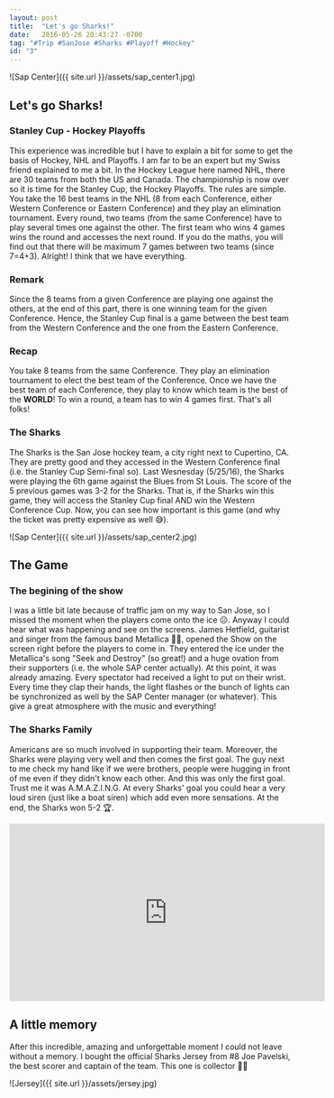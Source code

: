```yaml
---
layout: post
title:  "Let's go Sharks!"
date:   2016-05-26 20:43:27 -0700
tag: "#Trip #SanJose #Sharks #Playoff #Hockey"
id: "3"
---
```


![Sap Center]({{ site.url }}/assets/sap_center1.jpg)

## Let's go Sharks!

### Stanley Cup - Hockey Playoffs
This experience was incredible but I have to explain a bit for some to get the basis of Hockey, NHL and Playoffs. I am far to be an expert but my Swiss friend explained to me a bit. In the Hockey League here named NHL, there are 30 teams from both the US and Canada. The championship is now over so it is time for the Stanley Cup, the Hockey Playoffs. The rules are simple. You take the 16 best teams in the NHL (8 from each Conference, either Western Conference or Eastern Conference) and they play an elimination tournament. Every round, two teams (from the same Conference) have to play several times one against the other. The first team who wins 4 games wins the round and accesses the next round. If you do the maths, you will find out that there will be maximum 7 games between two teams (since 7=4+3). Alright! I think that we have everything.

### Remark

Since the 8 teams from a given Conference are playing one against the others, at the end of this part, there is one winning team for the given Conference. Hence, the Stanley Cup final is a game between the best team from the Western Conference and the one from the Eastern Conference.

### Recap
You take 8 teams from the same Conference. They play an elimination tournament to elect the best team of the Conference. Once we have the best team of each Conference, they play to know which team is the best of the **WORLD**! To win a round, a team has to win 4 games first. That's all folks!

### The Sharks
The Sharks is the San Jose hockey team, a city right next to Cupertino, CA. They are pretty good and they accessed in the Western Conference final (i.e. the Stanley Cup Semi-final so). Last Wesnesday (5/25/16), the Sharks were playing the 6th game against the Blues from St Louis. The score of the 5 previous games was 3-2 for the Sharks. That is, if the Sharks win this game, they will access the Stanley Cup final AND win the Western Conference Cup. Now, you can see how important is this game (and why the ticket was pretty expensive as well 😅).

![Sap Center]({{ site.url }}/assets/sap_center2.jpg)

## The Game

### The begining of the show
I was a little bit late because of traffic jam on my way to San Jose, so I missed the moment when the players come onto the ice ☹️. Anyway I could hear what was happening and see on the screens. James Hetfield, guitarist and singer from the famous band Metallica 🤘🏼, opened the Show on the screen right before the players to come in. They entered the ice under the Metallica's song "Seek and Destroy" (so great!) and a huge ovation from their supporters (i.e. the whole SAP center actually). At this point, it was already amazing. Every spectator had received a light to put on their wrist. Every time they clap their hands, the light flashes or the bunch of lights can be synchronized as well by the SAP Center manager (or whatever). This give a great atmosphere with the music and everything!

### The Sharks Family
Americans are so much involved in supporting their team. Moreover, the Sharks were playing very well and then comes the first goal. The guy next to me check my hand like if we were brothers, people were hugging in front of me even if they didn't know each other. And this was only the first goal. Trust me it was A.M.A.Z.I.N.G. At every Sharks' goal you could hear a very loud siren (just like a boat siren) which add even more sensations. At the end, the Sharks won 5-2 🏆.

<iframe width="560" height="315" src="https://www.youtube.com/embed/WGPL5fyVdGc" frameborder="0" allowfullscreen></iframe>

## A little memory

After this incredible, amazing and unforgettable moment I could not leave without a memory. I bought the official Sharks Jersey from #8 Joe Pavelski, the best scorer and captain of the team. This one is collector 👌🏼

![Jersey]({{ site.url }}/assets/jersey.jpg)
